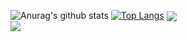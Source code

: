 ![Anurag's github stats](https://github-readme-stats.vercel.app/api?username=EriN-B&show_icons=true&theme=radical)
[![Top Langs](https://github-readme-stats.vercel.app/api/top-langs/?username=EriN-B&theme=radical&layout=compact)](https://github.com/anuraghazra/github-readme-stats)
<img align="center" src="https://github-readme-stats.vercel.app/api?username=EriN-B&show_icons=true&theme=radical"/><br/>
<img align="center" src="https://github-readme-stats.vercel.app/api/top-langs/?username=EriN-B&theme=radical&layout=compact"/>


